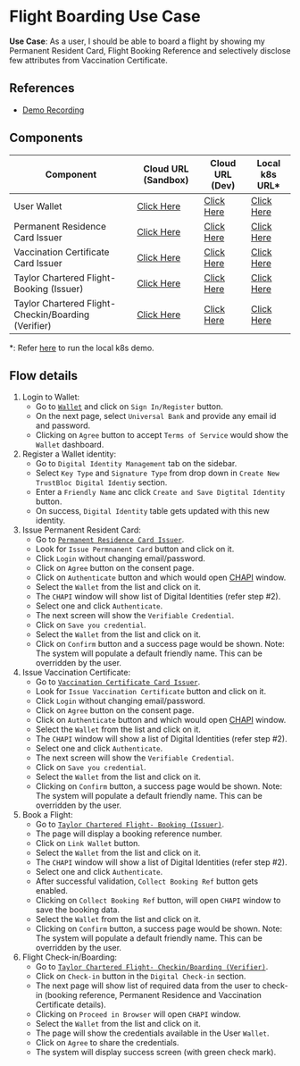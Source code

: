 # Flight Boarding Use Case

**Use Case**: As a user, I should be able to board a flight by showing my Permanent Resident Card, Flight Booking 
Reference and selectively disclose few attributes from Vaccination Certificate.

## References
- [Demo Recording](https://youtu.be/bKUu_uK-FlM)

## Components
| Component                                            | Cloud URL (Sandbox)                                                     | Cloud URL (Dev)                                                     | Local k8s URL*                                                 |
|------------------------------------------------------|-------------------------------------------------------------------------|---------------------------------------------------------------------|----------------------------------------------------------------|
| User Wallet                                          | [Click Here](https://agent.sandbox.trustbloc.dev)                       | [Click Here](https://agent-ui.dev.trustbloc.dev)                    | [Click Here](https://wallet.local.trustbloc.dev)               |
| Permanent Residence Card Issuer                      | [Click Here](https://demo-issuer.sandbox.trustbloc.dev)                 | [Click Here](https://demo-issuer.dev.trustbloc.dev)                 | [Click Here](https://demo-issuer.local.trustbloc.dev)               |
| Vaccination Certificate Card Issuer                  | [Click Here](https://demo-issuer.sandbox.trustbloc.dev)                 | [Click Here](https://demo-issuer.dev.trustbloc.dev)                 | [Click Here](https://demo-issuer.local.trustbloc.dev)               |
| Taylor Chartered Flight- Booking (Issuer)            | [Click Here](https://demo-issuer.sandbox.trustbloc.dev/flightbooking)   | [Click Here](https://demo-issuer.dev.trustbloc.dev/flightbooking)   | [Click Here](https://demo-issuer.local.trustbloc.dev/flightbooking) |
| Taylor Chartered Flight- Checkin/Boarding (Verifier) | [Click Here](https://demo-verifier.sandbox.trustbloc.dev/flightcheckin) | [Click Here](https://demo-verifier.dev.trustbloc.dev/flightcheckin) | [Click Here](https://demo-rp.local.trustbloc.dev/flightcheckin)     |

*: Refer [here](./../../README.md#deployment) to run the local k8s demo.

## Flow details
1. Login to Wallet:
   - Go to [`Wallet`](#components) and click on `Sign In/Register` button.
   - On the next page, select `Universal Bank` and provide any email id and password. 
   - Clicking on `Agree` button to accept `Terms of Service` would show the `Wallet` dashboard.
1. Register a Wallet identity:
   - Go to `Digital Identity Management` tab on the sidebar.
   - Select `Key Type` and `Signature Type` from drop down in `Create New TrustBloc Digital Identiy` section.
   - Enter a `Friendly Name` anc click `Create and Save Digtital Identity` button.
   - On success, `Digital Identity` table gets updated with this new identity.
1. Issue Permanent Resident Card:
   - Go to [`Permanent Residence Card Issuer`](#components).
   - Look for `Issue Permnanent Card` button and click on it.
   - Click `Login` without changing email/password.
   - Click on `Agree` button on the consent page.
   - Click on `Authenticate` button and which would open [CHAPI](https://w3c-ccg.github.io/credential-handler-api/) window.
   - Select the `Wallet` from the list and click on it.
   - The `CHAPI` window will show list of Digital Identities (refer step #2).
   - Select one and click `Authenticate`.
   - The next screen will show the `Verifiable Credential`.
   - Click on `Save you credential`.
   - Select the `Wallet` from the list and click on it.
   - Click on `Confirm` button and a success page would be shown. Note: The system will populate a default friendly name. This can be overridden by the user.
1. Issue Vaccination Certificate:
   - Go to [`Vaccination Certificate Card Issuer`](#components).
   - Look for `Issue Vaccination Certificate` button and click on it.
   - Click `Login` without changing email/password.
   - Click on `Agree` button on the consent page.
   - Click on `Authenticate` button and which would open [CHAPI](https://w3c-ccg.github.io/credential-handler-api/) window.
   - Select the `Wallet` from the list and click on it.
   - The `CHAPI` window will show a list of Digital Identities (refer step #2).
   - Select one and click `Authenticate`.
   - The next screen will show the `Verifiable Credential`.
   - Click on `Save you credential`.
   - Select the `Wallet` from the list and click on it.
   - Clicking on `Confirm` button, a success page would be shown. Note: The system will populate a default friendly name. This can be overridden by the user.
1. Book a Flight:
   - Go to [`Taylor Chartered Flight- Booking (Issuer)`](#components).
   - The page will display a booking reference number.
   - Click on `Link Wallet` button.
   - Select the `Wallet` from the list and click on it.
   - The `CHAPI` window will show a list of Digital Identities (refer step #2).
   - Select one and click `Authenticate`.
   - After successful validation, `Collect Booking Ref` button gets enabled.
   - Clicking on `Collect Booking Ref` button, will open `CHAPI` window to save the booking data.
   - Select the `Wallet` from the list and click on it.
   - Clicking on `Confirm` button, a success page would be shown. Note: The system will populate a default friendly name. This can be overridden by the user.
1. Flight Check-in/Boarding:
   - Go to [`Taylor Chartered Flight- Checkin/Boarding (Verifier)`](#components).
   - Click on `Check-in` button in the `Digital Check-in` section.
   - The next page will show list of required data from the user to check-in (booking reference, Permanent Residence and Vaccination Certificate details). 
   - Clicking on `Proceed in Browser` will open `CHAPI` window.
   - Select the `Wallet` from the list and click on it.
   - The page will show the credentials available in the User `Wallet`.
   - Click on `Agree` to share the credentials.
   - The system will display success screen (with green check mark).
